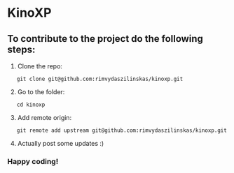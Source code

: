 # KinoXP

## To contribute to the project do the following steps:
1. Clone the repo:
```
   git clone git@github.com:rimvydaszilinskas/kinoxp.git
```
2. Go to the folder:
```
   cd kinoxp
```
3. Add remote origin:
```
   git remote add upstream git@github.com:rimvydaszilinskas/kinoxp.git
```
4. Actually post some updates :)

### Happy coding!
  
